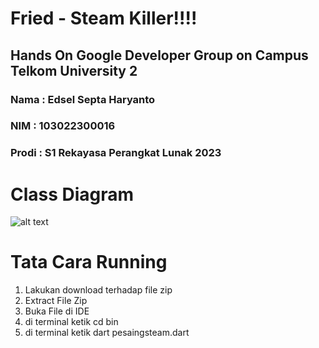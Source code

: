 # Fried - Steam Killer!!!!
## Hands On Google Developer Group on Campus Telkom University 2
### Nama : Edsel Septa Haryanto
### NIM : 103022300016
### Prodi : S1 Rekayasa Perangkat Lunak 2023

# Class Diagram
![alt text]([https://github.com/EdselSpth/pesaingsteam/tree/main/Image](https://github.com/EdselSpth/pesaingsteam/blob/50f642996197bac5b7c6704d6d83122469001ecc/Image/GDGoC%20Hands%20On%202%20Class%20Diagram%20-%20Fried.drawio.png))

# Tata Cara Running
1. Lakukan download terhadap file zip
2. Extract File Zip
3. Buka File di IDE
4. di terminal ketik cd bin
5. di terminal ketik dart pesaingsteam.dart
